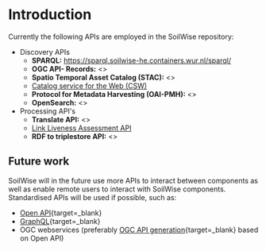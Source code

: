 # Introduction

Currently the following APIs are employed in the SoilWise repository:

- Discovery APIs
    - **SPARQL:** <https://sparql.soilwise-he.containers.wur.nl/sparql/>
    - **OGC API- Records:** <>
    - **Spatio Temporal Asset Catalog (STAC):** <>
    - [Catalog service for the Web (CSW)](catalogue_csw.md)
    - **Protocol for Metadata Harvesting (OAI-PMH):** <>
    - **OpenSearch:** <>
- Processing API's
    - **Translate API:** <>
    - [Link Liveness Assessment API](link_liveliness.md)
    - **RDF to triplestore API:** <>


## Future work

SoilWise will in the future use more APIs to interact between components as well as enable remote users to interact with SoilWise components. Standardised APIs will be used if possible, such as:

- [Open API](https://www.openapis.org/){target=_blank}
- [GraphQL](https://graphql.com){target=_blank}
- OGC webservices (preferably [OGC API generation](https://ogcapi.ogc.org/){target=_blank} based on Open API)
